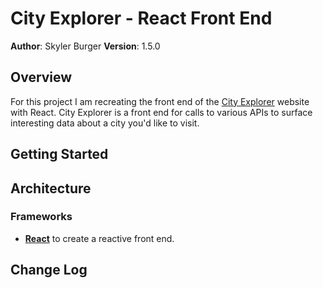# City Explorer - React Front End

**Author**: Skyler Burger
**Version**: 1.5.0

## Overview
For this project I am recreating the front end of the [City Explorer](https://codefellows.github.io/code-301-guide/curriculum/city-explorer-app/front-end/) website with React. City Explorer is a front end for calls to various APIs to surface interesting data about a city you'd like to visit.

## Getting Started

## Architecture
### Frameworks
- [**React**](https://palletsprojects.com/p/flask/) to create a reactive front end.

## Change Log
